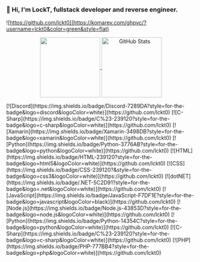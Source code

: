 ### 👋 Hi, I'm LockT, fullstack developer and reverse engineer.
![https://github.com/lckt0](https://komarev.com/ghpvc/?username=lckt0&color=green&style=flat)
<!--
<p align="center">
<table>
  <tr>
    <td align="center">Join Discord</td>
     <td align="center">Download PDoS</td>
    <td align="center">Download Lapidary</td>
  </tr>
  <tr>
    <td valign="center" align="center"><a href="https://discord.gg/Fv3V9Csc"><img src="https://i.imgur.com/lFM34nP.png"></a></td>
    <td valign="center" align="center"><a href="https://github.com/lckt0/PDoS/releases/tag/linux"><img src="https://i.imgur.com/NAe7qnB.png"></a></td>
    <td valign="center" align="center"><a href="https://discord.gg/Fv3V9Csc"><img src="https://i.imgur.com/9Nnosd9.png"></a></td>
  </tr>
 </table>
</p>
-->
<p align="center">
  <a href="https://github.com/lckt0" >
    <img align="center" src="https://github-readme-stats.vercel.app/api/top-langs/?layout=compact&username=lckt0&langs_count=6&theme=dark&bg_color=0d1117&border_color=30363d" height="160px"/>
  </a>
  <a href="https://github.com/lckt0" >
    <img align="center" src="https://github-readme-stats.vercel.app/api?username=lckt0&show_icons=true&line_height=27&count_private=true&theme=dark&bg_color=0d1117&border_color=30363d&hide=contribs" height="160px" alt="GitHub Stats"/>
  </a>
</p>

<p align="center">

</p>
  [![Discord](https://img.shields.io/badge/Discord-7289DA?style=for-the-badge&logo=discord&logoColor=white)](https://github.com/lckt0)
  [![C-Sharp](https://img.shields.io/badge/C%23-239120?style=for-the-badge&logo=c-sharp&logoColor=white)](https://github.com/lckt0)
  [![Xamarin](https://img.shields.io/badge/Xamarin-3498DB?style=for-the-badge&logo=xamarin&logoColor=white)](https://github.com/lckt0)
  [![Python](https://img.shields.io/badge/Python-3776AB?style=for-the-badge&logo=python&logoColor=white)](https://github.com/lckt0)
  [![HTML](https://img.shields.io/badge/HTML-239120?style=for-the-badge&logo=html5&logoColor=white)](https://github.com/lckt0)
  [![CSS](https://img.shields.io/badge/CSS-239120?&style=for-the-badge&logo=css3&logoColor=white)](https://github.com/lckt0)
  [![dotNET](https://img.shields.io/badge/.NET-5C2D91?style=for-the-badge&logo=.net&logoColor=white)](https://github.com/lckt0)
  [![JavaScript](https://img.shields.io/badge/JavaScript-F7DF1E?style=for-the-badge&logo=javascript&logoColor=black)](https://github.com/lckt0)
  [![Node.js](https://img.shields.io/badge/Node.js-43853D?style=for-the-badge&logo=node.js&logoColor=white)](https://github.com/lckt0)
  [![Python](https://img.shields.io/badge/Python-14354C?style=for-the-badge&logo=python&logoColor=white)](https://github.com/lckt0)
  [![C-Sharp](https://img.shields.io/badge/C%23-239120?style=for-the-badge&logo=c-sharp&logoColor=white)](https://github.com/lckt0)
  [![PHP](https://img.shields.io/badge/PHP-777BB4?style=for-the-badge&logo=php&logoColor=white)](https://github.com/lckt0)
